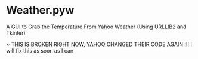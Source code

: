 Weather.pyw
===========

A GUI to Grab the Temperature From Yahoo Weather (Using URLLIB2 and Tkinter)

~ THIS IS BROKEN RIGHT NOW, YAHOO CHANGED THEIR CODE AGAIN !!! I will fix this as soon as I can

